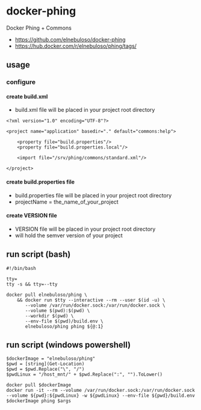 # docker-phing

Docker Phing + Commons

- https://github.com/elnebuloso/docker-phing
- https://hub.docker.com/r/elnebuloso/phing/tags/

## usage

### configure

#### create build.xml

- build.xml file will be placed in your project root directory

```
<?xml version="1.0" encoding="UTF-8"?>

<project name="application" basedir="." default="commons:help">

    <property file="build.properties"/>
    <property file="build.properties.local"/>
    
    <import file="/srv/phing/commons/standard.xml"/>
    
</project>
```

####  create build.properties file

- build.properties file will be placed in your project root directory
- projectName = the_name_of_your_project

#### create VERSION file

- VERSION file will be placed in your project root directory
- will hold the semver version of your project

## run script (bash)

```
#!/bin/bash

tty=
tty -s && tty=--tty

docker pull elnebuloso/phing \
    && docker run $tty --interactive --rm --user $(id -u) \
       --volume /var/run/docker.sock:/var/run/docker.sock \
       --volume $(pwd):$(pwd) \
       --workdir $(pwd) \
       --env-file $(pwd)/build.env \
       elnebuloso/phing phing ${@:1}
```

## run script (windows powershell)

```
$dockerImage = "elnebuloso/phing"
$pwd = [string](Get-Location)
$pwd = $pwd.Replace("\", "/")
$pwdLinux = "/host_mnt/" + $pwd.Replace(":", "").ToLower()

docker pull $dockerImage
docker run -it --rm --volume /var/run/docker.sock:/var/run/docker.sock --volume ${pwd}:${pwdLinux} -w ${pwdLinux} --env-file ${pwd}/build.env $dockerImage phing $args
```
